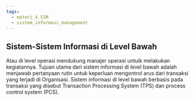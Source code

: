 ```yaml
---
tags:
  - materi_4_SIM
  - sistem_informasi_management
---
```

## Sistem-Sistem Informasi di Level Bawah

Atau di level operasi mendukung manajer operasi untuik melakukan kegiatannya. Tujuan utama dari sistem informasi di level bawah adalah menjawab pertanyaan rutin untuk keperluan mengontrol arus dari transaksi yang terjadi di Organisasi. Sistem informasi di level bawah berbasis pada transaksi yang disebut Transaction Processing System (TPS) dan process control system (PCS).
